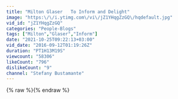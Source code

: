 ```yaml
---
title: "Milton Glaser   To Inform and Delight"
image: "https:\/\/i.ytimg.com\/vi\/jZ1YHqgZzGQ\/hqdefault.jpg"
vid_id: "jZ1YHqgZzGQ"
categories: "People-Blogs"
tags: ["Milton","Glaser","Inform"]
date: "2021-10-25T09:22:13+03:00"
vid_date: "2016-09-12T01:19:26Z"
duration: "PT1H13M19S"
viewcount: "58306"
likeCount: "796"
dislikeCount: "9"
channel: "Stefany Bustamante"
---
```

{% raw %}{% endraw %}
